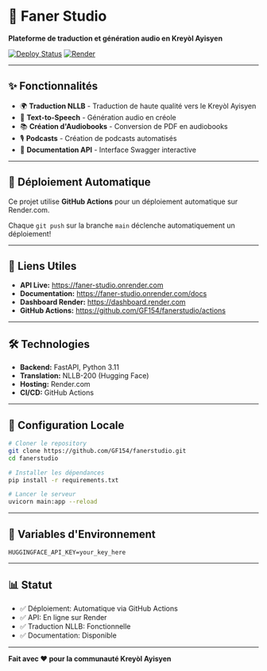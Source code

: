 # 🎉 Faner Studio

**Plateforme de traduction et génération audio en Kreyòl Ayisyen**

[![Deploy Status](https://img.shields.io/badge/deploy-automated-brightgreen)](https://github.com/GF154/fanerstudio/actions)
[![Render](https://img.shields.io/badge/hosted%20on-Render-46E3B7)](https://faner-studio.onrender.com)

---

## ✨ Fonctionnalités

- 🌍 **Traduction NLLB** - Traduction de haute qualité vers le Kreyòl Ayisyen
- 🎤 **Text-to-Speech** - Génération audio en créole
- 📚 **Création d'Audiobooks** - Conversion de PDF en audiobooks
- 🎙️ **Podcasts** - Création de podcasts automatisés
- 📄 **Documentation API** - Interface Swagger interactive

---

## 🚀 Déploiement Automatique

Ce projet utilise **GitHub Actions** pour un déploiement automatique sur Render.com.

Chaque `git push` sur la branche `main` déclenche automatiquement un déploiement!

---

## 🔗 Liens Utiles

- **API Live:** https://faner-studio.onrender.com
- **Documentation:** https://faner-studio.onrender.com/docs
- **Dashboard Render:** https://dashboard.render.com
- **GitHub Actions:** https://github.com/GF154/fanerstudio/actions

---

## 🛠️ Technologies

- **Backend:** FastAPI, Python 3.11
- **Translation:** NLLB-200 (Hugging Face)
- **Hosting:** Render.com
- **CI/CD:** GitHub Actions

---

## 📝 Configuration Locale

```bash
# Cloner le repository
git clone https://github.com/GF154/fanerstudio.git
cd fanerstudio

# Installer les dépendances
pip install -r requirements.txt

# Lancer le serveur
uvicorn main:app --reload
```

---

## 🔑 Variables d'Environnement

```env
HUGGINGFACE_API_KEY=your_key_here
```

---

## 📊 Statut

- ✅ Déploiement: Automatique via GitHub Actions
- ✅ API: En ligne sur Render
- ✅ Traduction NLLB: Fonctionnelle
- ✅ Documentation: Disponible

---

**Fait avec ❤️ pour la communauté Kreyòl Ayisyen**

